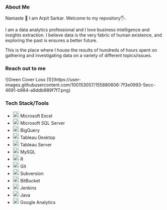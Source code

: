 <h3>About Me</h3>

Namaste 🙏
I am Arpit Sarkar. Welcome to my repository🖐.

I am a data analytics professional and I love business intelligence and insights extraction.
I believe data is the very fabric of human existence, and exploring the past is ensures a better future.

This is the place where I house the results of hundreds of hours spent on gathering and investigating data on a variety of different topics/issues.


<h3>Reach out to me</h3>
![Green Cover Loss (1)](https://user-images.githubusercontent.com/100153057/155880606-7f3e0993-5ecc-4691-b984-a9ddb989f7f7.png)



<h3>Tech Stack/Tools</h3>


- <img src="https://icons.iconarchive.com/icons/carlosjj/microsoft-office-2013/256/Excel-icon.png" width="20" height="20"> Microsoft Excel
- <img src="https://img.icons8.com/color/452/microsoft-sql-server.png" width="20" height="20"> Microsoft SQL Server
- <img src="https://www.clipartmax.com/png/full/200-2001825_bigquery-analytics-data-warehouse-google-cloud-big-query-icon.png" width="20" height="20"> BigQuery
- <img src="https://cdn.worldvectorlogo.com/logos/tableau-software.svg" width="20" height="20"> Tableau Desktop
- <img src="https://cdn.worldvectorlogo.com/logos/tableau-software.svg" width="20" height="20"> Tableau Server
- <img src="https://cdn-icons-png.flaticon.com/512/5968/5968313.png" width="20" height="20"> MySQL
- <img src="https://institute-and-faculty-of-actuaries.github.io/mlr-blog/post/intro-to-r/featured_hu0d3780a12abcebf2526a890a86d0f3ba_48148_720x0_resize_lanczos_2.png" width="20" height="20"> R
- <img src="https://upload.wikimedia.org/wikipedia/commons/3/3f/Git_icon.svg" width="20" height="20"> Git
- <img src="https://upload.wikimedia.org/wikipedia/commons/2/22/Apache_Subversion_logo.svg" width="20" height="20"> Subversion
- <img src="https://cdn.worldvectorlogo.com/logos/bitbucket-icon.svg" width="20" height="20"> BitBucket
- <img src="https://www.jenkins.io/images/logos/jenkins/jenkins.svg" width="20" height="20"> Jenkins
- <img src="https://cdn.icon-icons.com/icons2/2415/PNG/512/java_original_wordmark_logo_icon_146459.png" width="20" height="20"> Java
- <img src="https://symbols.getvecta.com/stencil_82/29_google-analytics-iconold.0173c9e62f.svg" width="20" height="20"> Google Analytics




<!--

<h2>Example of code</h2>

<pre>
    <div class="container">
        <div class="block two first">
            <h3>Your title</h3>
            <div class="wrap">
                //Your content
            </div>
        </div>
    </div>
</pre> -->
